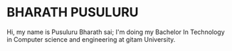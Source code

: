 # BHARATH PUSULURU

Hi, my name is Pusuluru Bharath sai;
 I'm doing my Bachelor In Technology in Computer science and engineering at gitam University.